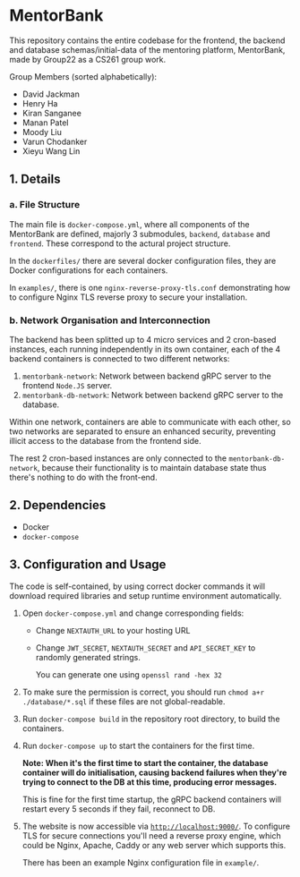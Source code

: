 # MentorBank

This repository contains the entire codebase for the frontend, the backend and database schemas/initial-data of the mentoring platform,
MentorBank, made by Group22 as a CS261 group work.

Group Members (sorted alphabetically):

- David Jackman
- Henry Ha
- Kiran Sanganee
- Manan Patel
- Moody Liu
- Varun Chodanker
- Xieyu Wang Lin

## 1. Details

### a. File Structure

The main file is `docker-compose.yml`, where all components of the MentorBank are defined, majorly 3 submodules, `backend`,
`database` and `frontend`. These correspond to the actural project structure.

In the `dockerfiles/` there are several docker configuration files, they are Docker configurations for each containers.

In `examples/`, there is one `nginx-reverse-proxy-tls.conf` demonstrating how to configure Nginx TLS reverse proxy to secure
your installation.

### b. Network Organisation and Interconnection

The backend has been splitted up to 4 micro services and 2 cron-based instances, each running independently in its own container,
each of the 4 backend containers is connected to two different networks:

1. `mentorbank-network`: Network between backend gRPC server to the frontend `Node.JS` server.
2. `mentorbank-db-network`: Network between backend gRPC server to the database.

Within one network, containers are able to communicate with each other, so two networks are separated to ensure an enhanced security,
preventing illicit access to the database from the frontend side.

The rest 2 cron-based instances are only connected to the `mentorbank-db-network`, because their functionality is to maintain database
state thus there's nothing to do with the front-end.

## 2. Dependencies

- Docker
- `docker-compose`

## 3. Configuration and Usage

The code is self-contained, by using correct docker commands it will download required libraries and setup runtime environment
automatically.

1. Open `docker-compose.yml` and change corresponding fields:

   - Change `NEXTAUTH_URL` to your hosting URL
   - Change `JWT_SECRET`, `NEXTAUTH_SECRET` and `API_SECRET_KEY` to randomly generated strings.

     You can generate one using `openssl rand -hex 32`

2. To make sure the permission is correct, you should run `chmod a+r ./database/*.sql` if these files are not global-readable.
3. Run `docker-compose build` in the repository root directory, to build the containers.
4. Run `docker-compose up` to start the containers for the first time.

   **Note: When it's the first time to start the container, the database container will do**
   **initialisation, causing backend failures when they're trying to connect to the DB**
   **at this time, producing error messages.**

   This is fine for the first time startup, the gRPC backend containers will restart every 5 seconds if they fail, reconnect to DB.

5. The website is now accessible via [`http://localhost:9000/`](http://localhost:9000/). To configure TLS for secure
   connections you'll need a reverse proxy engine, which could be Nginx, Apache, Caddy or any web server which supports this.

   There has been an example Nginx configuration file in `example/`.
